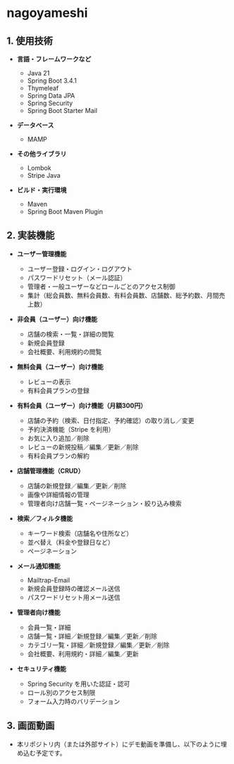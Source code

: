 # nagoyameshi

## 1. 使用技術

- **言語・フレームワークなど**

  - Java 21
  - Spring Boot 3.4.1
  - Thymeleaf
  - Spring Data JPA
  - Spring Security
  - Spring Boot Starter Mail

- **データベース**

  - MAMP

- **その他ライブラリ**

  - Lombok
  - Stripe Java

- **ビルド・実行環境**
  - Maven
  - Spring Boot Maven Plugin

## 2. 実装機能

- **ユーザー管理機能**

  - ユーザー登録・ログイン・ログアウト
  - パスワードリセット（メール認証）
  - 管理者・一般ユーザーなどロールごとのアクセス制御
  - 集計（総会員数、無料会員数、有料会員数、店舗数、総予約数、月間売上数）


- **非会員（ユーザー）向け機能**

  - 店舗の検索・一覧・詳細の閲覧
  - 新規会員登録
  - 会社概要、利用規約の閲覧


- **無料会員（ユーザー）向け機能**

  - レビューの表示
  - 有料会員プランの登録


- **有料会員（ユーザー）向け機能（月額300円）**

  - 店舗の予約（検索、日付指定、予約確認）の取り消し／変更
  - 予約決済機能（Stripe を利用）
  - お気に入り追加／削除
  - レビューの新規投稿／編集／更新／削除
  - 有料会員プランの解約


- **店舗管理機能（CRUD）**

  - 店舗の新規登録／編集／更新／削除
  - 画像や詳細情報の管理
  - 管理者向け店舗一覧・ページネーション・絞り込み検索


- **検索／フィルタ機能**

  - キーワード検索（店舗名や住所など）
  - 並べ替え（料金や登録日など）
  - ページネーション

- **メール通知機能**
  
  - Mailtrap-Email
  - 新規会員登録時の確認メール送信
  - パスワードリセット用メール送信


- **管理者向け機能**

  - 会員一覧・詳細
  - 店舗一覧・詳細／新規登録／編集／更新／削除
  - カテゴリ一覧・詳細／新規登録／編集／更新／削除
  - 会社概要、利用規約・詳細／編集／更新


- **セキュリティ機能**
  - Spring Security を用いた認証・認可
  - ロール別のアクセス制限
  - フォーム入力時のバリデーション

## 3. 画面動画

- 本リポジトリ内（または外部サイト）にデモ動画を準備し、以下のように埋め込む予定です。
